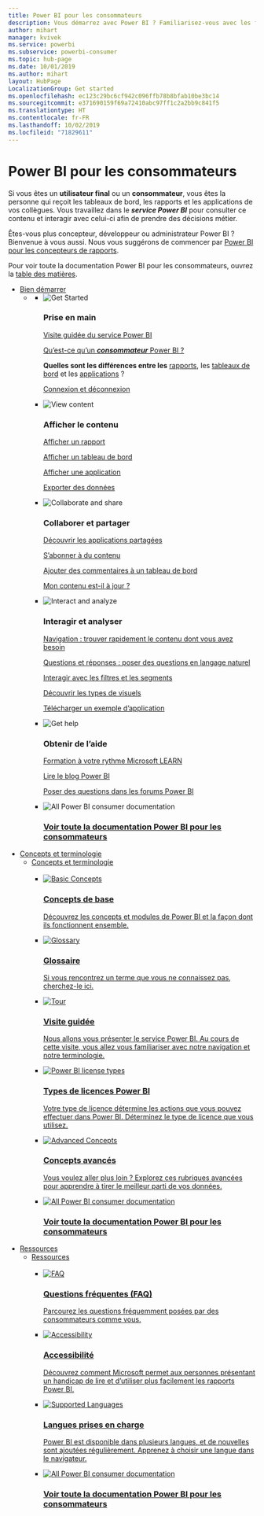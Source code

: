 ```yaml
---
title: Power BI pour les consommateurs
description: Vous démarrez avec Power BI ? Familiarisez-vous avec les fonctionnalités et capacités du service Power BI, et découvrez ce que vous pouvez faire en tant que consommateur ou utilisateur final de Power BI.
author: mihart
manager: kvivek
ms.service: powerbi
ms.subservice: powerbi-consumer
ms.topic: hub-page
ms.date: 10/01/2019
ms.author: mihart
layout: HubPage
LocalizationGroup: Get started
ms.openlocfilehash: ec123c29bc6cf942c096ffb78b8bfab10be3bc14
ms.sourcegitcommit: e371690159f69a72410abc97ff1c2a2bb9c841f5
ms.translationtype: HT
ms.contentlocale: fr-FR
ms.lasthandoff: 10/02/2019
ms.locfileid: "71829611"
---
```

<div id="main" class="v2">
      <div class="container">
            <h1 class="">Power BI pour les consommateurs</h1>
            <p>Si vous êtes un <b>utilisateur final</b> ou un <b>consommateur</b>, vous êtes la personne qui reçoit les tableaux de bord, les rapports et les applications de vos collègues. Vous travaillez dans le <b><i>service Power BI</i></b> pour consulter ce contenu et interagir avec celui-ci afin de prendre des décisions métier.</p>
            <p>Êtes-vous plus concepteur, développeur ou administrateur Power BI ? Bienvenue à vous aussi. Nous vous suggérons de commencer par <a href="../power-bi-creator-landing.md">Power BI pour les concepteurs de rapports</a>.</p>
            <p>Pour voir toute la documentation Power BI pour les consommateurs, ouvrez la <a href="end-user-consumer.md">table des matières</a>.</p>
            <ul class="pivots">
            <li>
                <a href="#get-started" data-linktype="self-bookmark">Bien démarrer</a>
                <ul id="get-started" class="cardsF">
                    <li>
                        <a data-default="true" href="#getstarted" data-linktype="self-bookmark"></a>
                        <ul id="getstarted" class="cardsF">
                            <li>
                                <div class="cardSize">
                                    <div class="cardPadding">
                                        <div class="card">
                                            <div class="cardImageOuter">
                                                <div class="cardImage">
                                                    <img alt="Get Started" src="media/end-user-consumer/get-started.svg" data-linktype="relative-path">
                                                </div>
                                            </div>
                                            <div class="cardText">
                                                <h3>Prise en main</h3>
                                                <p><a href="/power-bi/consumer/end-user-reading-view" data-linktype="absolute-path">Visite guidée du service Power BI</a></p>
                                                <p><a href="/power-bi/consumer/end-user-consumer" data-linktype="absolute-path">Qu’est-ce qu’un <b><i>consommateur</i></b> Power BI ?</a></p>
                                                <p><b>Quelles sont les différences entre les</b> <a href="/power-bi/consumer/end-user-reports" data-linktype="absolute-path">rapports</a>, les <a href="/power-bi/consumer/end-user-dashboards" data-linktype="absolute-path">tableaux de bord</a> et les <a href="/power-bi/consumer/end-user-apps" data-linktype="absolute-path">applications</a> ?</p>
                                                <p><a href="/power-bi/consumer/end-user-sign-in" data-linktype="absolute-path">Connexion et déconnexion</a></p>
                                            </div>
                                        </div>
                                    </div>
                                </div>
                            </li>
                            <li>
                                <div class="cardSize">
                                    <div class="cardPadding">
                                        <div class="card">
                                            <div class="cardImageOuter">
                                                <div class="cardImage">
                                                    <img alt="View content" src="media/end-user-consumer/view-content.svg" data-linktype="relative-path">
                                                </div>
                                            </div>
                                            <div class="cardText">
                                                <h3>Afficher le contenu</h3>
                                                <p><a href="/power-bi/consumer/end-user-report-open" data-linktype="absolute-path">Afficher un rapport</a></p>
                                                <p><a href="/power-bi/consumer/end-user-dashboard-open" data-linktype="absolute-path">Afficher un tableau de bord</a></p>
                                                <p><a href="/power-bi/consumer/end-user-app-view" data-linktype="absolute-path">Afficher une application</a></p>
                                                <p><a href="/power-bi/consumer/end-user-export" data-linktype="absolute-path">Exporter des données</a>
                                            </div>
                                        </div>
                                    </div>
                                </div>
                            </li>
                            <li>
                                <div class="cardSize">
                                    <div class="cardPadding">
                                        <div class="card">
                                            <div class="cardImageOuter">
                                                <div class="cardImage">
                                                    <img alt="Collaborate and share" src="media/end-user-consumer/collaborate-share.svg" data-linktype="relative-path">
                                                </div>
                                            </div>
                                            <div class="cardText">
                                                <h3>Collaborer et partager</h3>
                                                <p><a href="/power-bi/consumer/end-user-apps" data-linktype="absolute-path">Découvrir les applications partagées</a></p>
                                                <p><a href="/power-bi/consumer/end-user-subscribe" data-linktype="absolute-path">S’abonner à du contenu</a></p>
                                                <p><a href="/power-bi/consumer/end-user-comment" data-linktype="absolute-path">Ajouter des commentaires à un tableau de bord</a></p>
                                                <p><a href="/power-bi/consumer/end-user-fresh" data-linktype="absolute-path">Mon contenu est-il à jour ?</a></p>
                                            </div>
                                        </div>
                                    </div>
                                </div>
                            </li>
                            <li>
                                <div class="cardSize">
                                    <div class="cardPadding">
                                        <div class="card">
                                            <div class="cardImageOuter">
                                                <div class="cardImage">
                                                    <img alt="Interact and analyze" src="media/end-user-consumer/interact-analyze.svg" data-linktype="relative-path">
                                                </div>
                                            </div>
                                            <div class="cardText">
                                                <h3>Interagir et analyser</h3>
                                                <p><a href="/power-bi/consumer/end-user-experience" data-linktype="absolute-path">Navigation : trouver rapidement le contenu dont vous avez besoin</a></p>
                                                <p><a href="/power-bi/consumer/end-user-q-and-a" data-linktype="absolute-path">Questions et réponses : poser des questions en langage naturel</a></p>
                                                <p><a href="/power-bi/consumer/end-user-report-filter" data-linktype="absolute-path">Interagir avec les filtres et les segments</a></p>
                                                <p><a href="/power-bi/consumer/end-user-visual-type" data-linktype="absolute-path">Découvrir les types de visuels</a></p>
                                                <p><a href="/power-bi/consumer/end-user-app-marketing" data-linktype="absolute-path">Télécharger un exemple d’application</a></p>
                                            </div>
                                        </div>
                                    </div>
                                </div>
                            </li>
                            <li>
                                <div class="cardSize">
                                    <div class="cardPadding">
                                        <div class="card">
                                            <div class="cardImageOuter">
                                                <div class="cardImage">
                                                    <img alt="Get help" src="media/end-user-consumer/get-help.svg" data-linktype="relative-path">
                                                </div>
                                            </div>
                                            <div class="cardText">
                                                <h3>Obtenir de l’aide</h3>
                                            <p><a href="https://docs.microsoft.com/en-us/learn/paths/consume-data-with-power-bi/" data-linktype="absolute-path">Formation à votre rythme Microsoft LEARN</a></p>
                                                <p><a href="https://powerbi.microsoft.com/blog/" data-linktype="absolute-path">Lire le blog Power BI</a></p>
                                                <p><a href="http://community.powerbi.com/" data-linktype="absolute-path">Poser des questions dans les forums Power BI</a></p>
                                            </div>
                                        </div>
                                    </div>
                                </div>
                            </li>
                            <li>
                                <div class="cardSize">
                                    <div class="cardPadding">
                                        <div class="card">
                                            <div class="cardImageOuter">
                                                <div class="cardImage">
                                                    <img alt="All Power BI consumer documentation" src="media/end-user-consumer/see-all.svg" data-linktype="relative-path">
                                                </div>
                                            </div>
                                            <div class="cardText">
                                                <a href="end-user-consumer.md" data-linktype="absolute-path">
                                                <h3>Voir toute la documentation Power BI pour les consommateurs</h3></a>
                                            </div>
                                        </div>
                                    </div>
                                </div>
                            </li>
                        </ul>
                    </li>
                </ul>
            </li>
            <li>
                <a href="#concepts-terminology" data-linktype="self-bookmark"> Concepts et terminologie</a>
                <ul id="concepts-terminology">
                    <li>
                        <a href="#conceptsterminology" data-linktype="self-bookmark"> Concepts et terminologie</a>
                        <ul id="conceptsterminology" class="cardsC">
                            <br>
                            <li>
                                <a href="/power-bi/consumer/End-user-basic-concepts" data-linktype="absolute-path">
                                    <div class="cardSize">
                                        <div class="cardPadding">
                                            <div class="card">
                                                <div class="cardImageOuter">
                                                    <div class="cardImage bgdAccent1">
                                                        <img src="media/end-user-consumer/basic-concepts.svg" alt="Basic Concepts" data-linktype="relative-path">
                                                    </div>
                                                </div>
                                                <div class="cardText">
                                                    <h3>Concepts de base</h3>
                                                    <p>Découvrez les concepts et modules de Power BI et la façon dont ils fonctionnent ensemble.</p>
                                                </div>
                                            </div>
                                        </div>
                                    </div>
                                </a>
                            </li>
                            <li>
                                <a href="/power-bi/consumer/End-user-glossary" data-linktype="absolute-path">
                                    <div class="cardSize">
                                        <div class="cardPadding">
                                            <div class="card">
                                                <div class="cardImageOuter">
                                                    <div class="cardImage bgdAccent1">
                                                        <img src="media/end-user-consumer/glossary.svg" alt="Glossary" data-linktype="relative-path">
                                                    </div>
                                                </div>
                                                <div class="cardText">
                                                    <h3>Glossaire</h3>
                                                    <p>Si vous rencontrez un terme que vous ne connaissez pas, cherchez-le ici.</p>
                                                </div>
                                            </div>
                                        </div>
                                    </div>
                                </a>
                            </li>
                            <li>
                                <a href="/power-bi/consumer/end-user-experience" data-linktype="absolute-path">
                                    <div class="cardSize">
                                        <div class="cardPadding">
                                            <div class="card">
                                                <div class="cardImageOuter">
                                                    <div class="cardImage bgdAccent1">
                                                        <img src="media/end-user-consumer/tour.svg" alt="Tour" data-linktype="relative-path">
                                                    </div>
                                                </div>
                                                <div class="cardText">
                                                    <h3>Visite guidée</h3>
                                                    <p>Nous allons vous présenter le service Power BI. Au cours de cette visite, vous allez vous familiariser avec notre navigation et notre terminologie.</p>
                                                </div>
                                            </div>
                                        </div>
                                    </div>
                                </a>
                            </li>
                            <li>
                                <a href="/power-bi/service-admin-licensing-organization" data-linktype="absolute-path">
                                    <div class="cardSize">
                                        <div class="cardPadding">
                                            <div class="card">
                                                <div class="cardImageOuter">
                                                    <div class="cardImage bgdAccent1">
                                                        <img src="media/end-user-consumer/power-bi-license-types.svg" alt="Power BI license types" data-linktype="relative-path">
                                                    </div>
                                                </div>
                                                <div class="cardText">
                                                    <h3>Types de licences Power BI</h3>
                                                    <p>Votre type de licence détermine les actions que vous pouvez effectuer dans Power BI. Déterminez le type de licence que vous utilisez.</p>
                                                </div>
                                            </div>
                                        </div>
                                    </div>
                                </a>
                            </li>
                            <li>
                                <a href="/power-bi/consumer/end-user-featured" data-linktype="absolute-path">
                                    <div class="cardSize">
                                        <div class="cardPadding">
                                            <div class="card">
                                                <div class="cardImageOuter">
                                                    <div class="cardImage bgdAccent1">
                                                        <img src="media/end-user-consumer/advanced-concepts.svg" alt="Advanced Concepts" data-linktype="relative-path">
                                                    </div>
                                                </div>
                                                <div class="cardText">
                                                    <h3>Concepts avancés</h3>
                                                    <p>Vous voulez aller plus loin ? Explorez ces rubriques avancées pour apprendre à tirer le meilleur parti de vos données. </p>
                                                </div>
                                            </div>
                                        </div>
                                    </div>
                                </a>
                            </li>
                            <li>
                                <a href="end-user-consumer.md" data-linktype="absolute-path">
                                    <div class="cardSize">
                                        <div class="cardPadding">
                                            <div class="card">
                                                <div class="cardImageOuter">
                                                    <div class="cardImage bgdAccent1">
                                                        <img src="media/end-user-consumer/See_All_400x140.svg" alt="All Power BI consumer documentation" data-linktype="relative-path">
                                                    </div>
                                                </div>
                                                <div class="cardText">
                                                    <h3>Voir toute la documentation Power BI pour les consommateurs</h3>
                                                </div>
                                            </div>
                                        </div>
                                    </div>
                                </a>
                            </li>
                        </ul>
                    </li>
                </ul>
            </li>
            <li>
                <a href="#resources" data-linktype="self-bookmark">Ressources</a>
                <ul id="resources">
                    <li>
                        <a href="#resources" data-linktype="self-bookmark">Ressources</a>
                        <ul id="resources" class="cardsC">
                            <br>
                            <li>
                                <a href="/power-bi/consumer/end-user-faq" data-linktype="absolute-path">
                                    <div class="cardSize">
                                        <div class="cardPadding">
                                            <div class="card">
                                                <div class="cardImageOuter">
                                                    <div class="cardImage bgdAccent1">
                                                        <img src="media/end-user-consumer/faq.svg" alt="FAQ" data-linktype="relative-path">
                                                    </div>
                                                </div>
                                                <div class="cardText">
                                                    <h3>Questions fréquentes (FAQ)</h3>
                                                    <p>Parcourez les questions fréquemment posées par des consommateurs comme vous.</p>
                                                </div>
                                            </div>
                                        </div>
                                    </div>
                                </a>
                            </li>
                            <li>
                                <a href="/power-bi/desktop-accessibility" data-linktype="absolute-path">
                                    <div class="cardSize">
                                        <div class="cardPadding">
                                            <div class="card">
                                                <div class="cardImageOuter">
                                                    <div class="cardImage bgdAccent1">
                                                        <img src="media/end-user-consumer/accessibility.svg" alt="Accessibility" data-linktype="relative-path">
                                                    </div>
                                                </div>
                                                <div class="cardText">
                                                    <h3>Accessibilité</h3>
                                                    <p>Découvrez comment Microsoft permet aux personnes présentant un handicap de lire et d’utiliser plus facilement les rapports Power BI. </p>
                                                </div>
                                            </div>
                                        </div>
                                    </div>
                                </a>
                            </li>
                            <li>
                                <a href="/power-bi/supported-languages-countries-regions" data-linktype="absolute-path">
                                    <div class="cardSize">
                                        <div class="cardPadding">
                                            <div class="card">
                                                <div class="cardImageOuter">
                                                    <div class="cardImage bgdAccent1">
                                                        <img src="media/end-user-consumer/supported-languages.svg" alt="Supported Languages" data-linktype="relative-path">
                                                    </div>
                                                </div>
                                                <div class="cardText">
                                                    <h3>Langues prises en charge</h3>
                                                    <p>Power BI est disponible dans plusieurs langues, et de nouvelles sont ajoutées régulièrement. Apprenez à choisir une langue dans le navigateur. </p>
                                                </div>
                                            </div>
                                        </div>
                                    </div>
                                </a>
                            </li>
                            <li>
                                <a href="end-user-consumer.md" data-linktype="absolute-path">
                                    <div class="cardSize">
                                        <div class="cardPadding">
                                            <div class="card">
                                                <div class="cardImageOuter">
                                                    <div class="cardImage bgdAccent1">
                                                        <img src="media/end-user-consumer/See_All_400x140.svg" alt="All Power BI consumer documentation" data-linktype="relative-path">
                                                    </div>
                                                </div>
                                                <div class="cardText">
                                                    <h3>Voir toute la documentation Power BI pour les consommateurs</h3>
                                                </div>
                                            </div>
                                        </div>
                                    </div>
                                </a>
                            </li>
                        </ul>
                    </li>
                </ul>
            </li>
            </ul> 
      </div>
</div>
